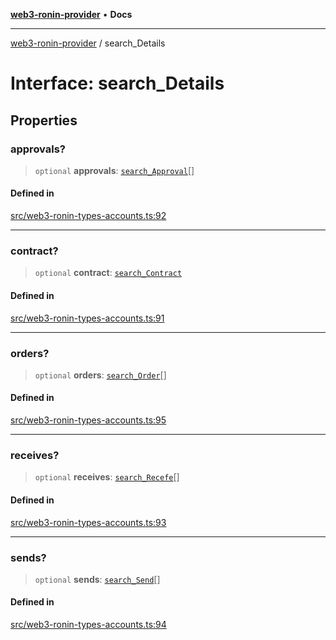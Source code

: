 [**web3-ronin-provider**](../README.md) • **Docs**

***

[web3-ronin-provider](../globals.md) / search\_Details

# Interface: search\_Details

## Properties

### approvals?

> `optional` **approvals**: [`search_Approval`](search_Approval.md)[]

#### Defined in

[src/web3-ronin-types-accounts.ts:92](https://github.com/chuacw/web3-ronin-provider/blob/dab3da736520006c9aeb4dab1fb5f7a56228c341/src/web3-ronin-types-accounts.ts#L92)

***

### contract?

> `optional` **contract**: [`search_Contract`](search_Contract.md)

#### Defined in

[src/web3-ronin-types-accounts.ts:91](https://github.com/chuacw/web3-ronin-provider/blob/dab3da736520006c9aeb4dab1fb5f7a56228c341/src/web3-ronin-types-accounts.ts#L91)

***

### orders?

> `optional` **orders**: [`search_Order`](search_Order.md)[]

#### Defined in

[src/web3-ronin-types-accounts.ts:95](https://github.com/chuacw/web3-ronin-provider/blob/dab3da736520006c9aeb4dab1fb5f7a56228c341/src/web3-ronin-types-accounts.ts#L95)

***

### receives?

> `optional` **receives**: [`search_Recefe`](search_Recefe.md)[]

#### Defined in

[src/web3-ronin-types-accounts.ts:93](https://github.com/chuacw/web3-ronin-provider/blob/dab3da736520006c9aeb4dab1fb5f7a56228c341/src/web3-ronin-types-accounts.ts#L93)

***

### sends?

> `optional` **sends**: [`search_Send`](search_Send.md)[]

#### Defined in

[src/web3-ronin-types-accounts.ts:94](https://github.com/chuacw/web3-ronin-provider/blob/dab3da736520006c9aeb4dab1fb5f7a56228c341/src/web3-ronin-types-accounts.ts#L94)
